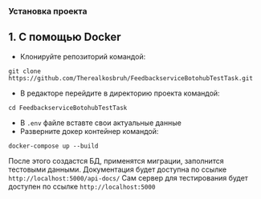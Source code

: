 ### Установка проекта
## 1. С помощью Docker
+ Клонируйте репозиторий командой:
```
git clone https://github.com/Therealkosbruh/FeedbackserviceBotohubTestTask.git
```
+ В редакторе перейдите в директорию проекта командой:
```
cd FeedbackserviceBotohubTestTask
```
+ В `.env` файле вставте свои актуальные данные
+ Разверните докер контейнер командой:
```
docker-compose up --build
```
После этого создастся БД, применятся миграции, заполнится тестовыми данными. 
Документация будет доступна по ссылке `http://localhost:5000/api-docs/`
Сам сервер для тестирования будет доступен по ссылке 
`http://localhost:5000`
